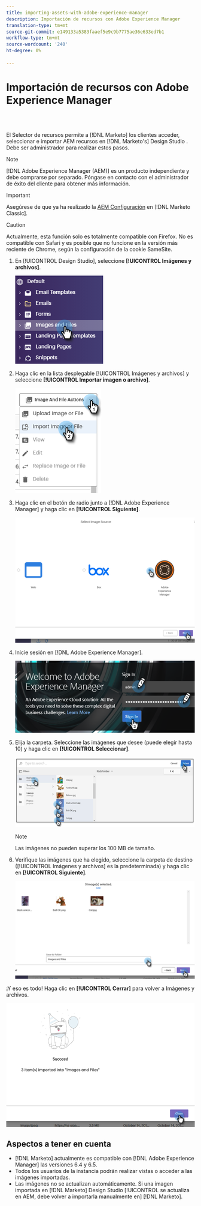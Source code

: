 ```yaml
---
title: importing-assets-with-adobe-experience-manager
description: Importación de recursos con Adobe Experience Manager
translation-type: tm+mt
source-git-commit: e149133a5383faaef5e9c9b7775ae36e633ed7b1
workflow-type: tm+mt
source-wordcount: '240'
ht-degree: 0%

---
```



# Importación de recursos con Adobe Experience Manager

<br> 

El Selector de recursos permite a [!DNL Marketo] los clientes acceder, seleccionar e importar AEM recursos en [!DNL Marketo's] Design Studio . Debe ser administrador para realizar estos pasos.

>[!NOTE]
>[!DNL Adobe Experience Manager (AEM)] es un producto independiente y debe comprarse por separado. Póngase en contacto con el administrador de éxito del cliente para obtener más información.

>[!IMPORTANT]
>Asegúrese de que ya ha realizado la [AEM Configuración](https://docs.marketo.com/x/FwPLAQ) en [!DNL Marketo Classic].

>[!CAUTION]
>
>Actualmente, esta función solo es totalmente compatible con Firefox. No es compatible con Safari y es posible que no funcione en la versión más reciente de Chrome, según la configuración de la cookie SameSite.

1. En [!UICONTROL Design Studio], seleccione **[!UICONTROL Imágenes y archivos]**.

   ![Imagen uno](/help/sky/assets/design-studio/importing-assets-with-adobe-experience-manager/importing-assets-with-adobe-experience-manager-1.png)

1. Haga clic en la lista desplegable [!UICONTROL Imágenes y archivos] y seleccione **[!UICONTROL Importar imagen o archivo]**.

   ![Imagen dos](/help/sky/assets/design-studio/importing-assets-with-adobe-experience-manager/importing-assets-with-adobe-experience-manager-2.png)

1. Haga clic en el botón de radio junto a [!DNL Adobe Experience Manager] y haga clic en **[!UICONTROL Siguiente]**.

   ![Imagen tres](/help/sky/assets/design-studio/importing-assets-with-adobe-experience-manager/importing-assets-with-adobe-experience-manager-3.png)

1. Inicie sesión en [!DNL Adobe Experience Manager].

   ![Imagen Cuatro](/help/sky/assets/design-studio/importing-assets-with-adobe-experience-manager/importing-assets-with-adobe-experience-manager-4.png)

1. Elija la carpeta. Seleccione las imágenes que desee (puede elegir hasta 10) y haga clic en **[!UICONTROL Seleccionar]**.

   ![Imagen cinco](/help/sky/assets/design-studio/importing-assets-with-adobe-experience-manager/importing-assets-with-adobe-experience-manager-5.png)

   >[!NOTE]
   >
   >Las imágenes no pueden superar los 100 MB de tamaño.

1. Verifique las imágenes que ha elegido, seleccione la carpeta de destino ([!UICONTROL Imágenes y archivos] es la predeterminada) y haga clic en **[!UICONTROL Siguiente]**.

   ![Imagen seis](/help/sky/assets/design-studio/importing-assets-with-adobe-experience-manager/importing-assets-with-adobe-experience-manager-6.png)

¡Y eso es todo! Haga clic en **[!UICONTROL Cerrar]** para volver a Imágenes y archivos.

![Imagen siete](/help/sky/assets/design-studio/importing-assets-with-adobe-experience-manager/importing-assets-with-adobe-experience-manager-7.png)

## Aspectos a tener en cuenta

* [!DNL Marketo] actualmente es compatible con [!DNL Adobe Experience Manager] las versiones 6.4 y 6.5.
* Todos los usuarios de la instancia podrán realizar vistas o acceder a las imágenes importadas.
* Las imágenes no se actualizan automáticamente. Si una imagen importada en [!DNL Marketo] Design Studio [!UICONTROL se actualiza en AEM, debe volver a importarla manualmente en] [!DNL Marketo].
